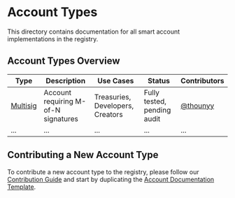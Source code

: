 # Account Types

This directory contains documentation for all smart account implementations in the registry.

## Account Types Overview

| Type | Description | Use Cases | Status | Contributors |
|--------------|-------------|-----------|----------------|----------------|
| [Multisig](./multisig/) | Account requiring M-of-N signatures | Treasuries, Developers, Creators | Fully tested, pending audit | [@thounyy](https://github.com/thounyy) |
| ... | ... | ... | ... | ... |

## Contributing a New Account Type

To contribute a new account type to the registry, please follow our [Contribution Guide](../../CONTRIBUTING.md) and start by duplicating the [Account Documentation Template](./_template.md).